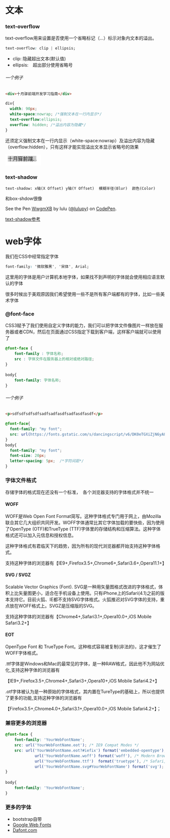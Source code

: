 # 文本

<!-- word-spacing
letter-spacing
vertical-align
text-decoration
text-indent
text-align 
line-height
text-transform
text-shadow
white-space
direction  -->

### text-overflow
text-overflow用来设置是否使用一个省略标记（...）标示对象内文本的溢出。


```css
text-overflow: clip | ellipsis; 
```

+ clip: 隐藏超出文本(默认值)
+ ellipsis:　超出部分使用省略号


###### 一个例子
```html
<div>十月驿前端开发学习指南</div>
```
```css
div{
  width: 90px;
  white-space:nowrap; /*强制文本在一行内显示*/ 
  text-overflow:ellipsis;
  overflow: hidden; /*溢出内容为隐藏*/
}
```
还须定义强制文本在一行内显示（white-space:nowrap）及溢出内容为隐藏（overflow:hidden），只有这样才能实现溢出文本显示省略号的效果


![](images/09.png)

### text-shadow
```
text-shadow: x轴(X Offset) y轴(Y Offset)  模糊半径(Blur)  颜色(Color)
```
和box-shdow很像

<p data-height="266" data-theme-id="dark" data-slug-hash="WwgmXB" data-default-tab="result" data-user="lulupy" data-embed-version="2" class="codepen">See the Pen <a href="http://codepen.io/lulupy/pen/WwgmXB/">WwgmXB</a> by lulu (<a href="http://codepen.io/lulupy">@lulupy</a>) on <a href="http://codepen.io">CodePen</a>.</p>
<script async src="//assets.codepen.io/assets/embed/ei.js"></script>

[text-shadow参考](https://developer.mozilla.org/zh-CN/docs/Web/CSS/text-shadow)

# web字体
我们在CSS中经常指定字体
```css
font-family: '微软雅黑', '宋体', Arial;
```
这里用的字体是用户计算机本地字体，如果找不到声明的字体就会使用相应语言默认的字体

很多时候出于美观原因我们希望使用一些不是所有客户端都有的字体，比如一些美术字体

### @font-face

CSS3赋予了我们使用自定义字体的能力，我们可以把字体文件像图片一样放在服务器或者CDN，然后在页面通过CSS指定下载到客户端，这样客户端就可以使用了
```css
@font-face {
    font-family : 字体名称;
    src : 字体文件在服务器上的相对或绝对路径;
}

body{
    font-family: 字体名称;
}
```


###### 一个例子
```html
<p>sdfsdfsdfsdfsadfsadfasdfsadfasdfasdf</p>
```

```css
@font-face{
  font-family: "my font";
  src: url(https://fonts.gstatic.com/s/dancingscript/v6/DK0eTGXiZjN6yA8zAEyM2Ud0sm1ffa_JvZxsF_BEwQk.woff2) format('woff2');
}
body{
  font-family: "my font";
  font-size: 20px;
  letter-spacing: 5px;  /*字符间距*/
}
```
###  字体文件格式
存储字体的格式现在还没有一个标准，　各个浏览器支持的字体格式并不统一

#### WOFF
WOFF是Web Open Font Format简写。这种字体格式专门用于网上，由Mozilla联合其它几大组织共同开发。WOFF字体通常比其它字体加载的要快些，因为使用了OpenType (OTF)和TrueType (TTF)字体里的存储结构和压缩算法。这种字体格式还可以加入元信息和授权信息。

这种字体格式有君临天下的趋势，因为所有的现代浏览器都开始支持这种字体格式。

支持这种字体的浏览器有【IE9+,Firefox3.5+,Chrome6+,Safari3.6+,Opera11.1+】

#### SVG / SVGZ
Scalable Vector Graphics (Font). SVG是一种用矢量图格式改进的字体格式，体积上比矢量图更小，适合在手机设备上使用。只有iPhone上的Safari(4.1)之前的版本支持它。目前火狐、IE都不支持SVG字体格式。火狐推迟对SVG字体的支持，重点放在WOFF格式上。SVGZ是压缩版的SVG。

支持这种字体的浏览器有【Chrome4+,Safari3.1+,Opera10.0+,iOS Mobile Safari3.2+】

#### EOT
OpenType Font 和 TrueType Font。这种格式容易被复制(非法的)，这才催生了WOFF字体格式。

.ttf字体是Windows和Mac的最常见的字体，是一种RAW格式，因此他不为网站优化,支持这种字体的浏览器有

【IE9+,Firefox3.5+,Chrome4+,Safari3+,Opera10+,iOS Mobile Safari4.2+】

.otf字体被认为是一种原始的字体格式，其内置在TureType的基础上，所以也提供了更多的功能,支持这种字体的浏览器有

【Firefox3.5+,Chrome4.0+,Safari3.1+,Opera10.0+,iOS Mobile Safari4.2+】；


### 兼容更多的浏览器
```css
@font-face {
    font-family: 'YourWebFontName';
    src: url('YourWebFontName.eot'); /* IE9 Compat Modes */
    src: url('YourWebFontName.eot?#iefix') format('embedded-opentype'), /* IE6-IE8 */
             url('YourWebFontName.woff') format('woff'), /* Modern Browsers */
             url('YourWebFontName.ttf')  format('truetype'), /* Safari, Android, iOS */
             url('YourWebFontName.svg#YourWebFontName') format('svg'); /* Legacy iOS */
}

body{
    font-family: 'YourWebFontName';
}
```

### 更多的字体
+ bootstrap自带
+ [Google Web Fonts](https://www.google.com/fonts/)
+ [Dafont.com](http://www.dafont.com/)



